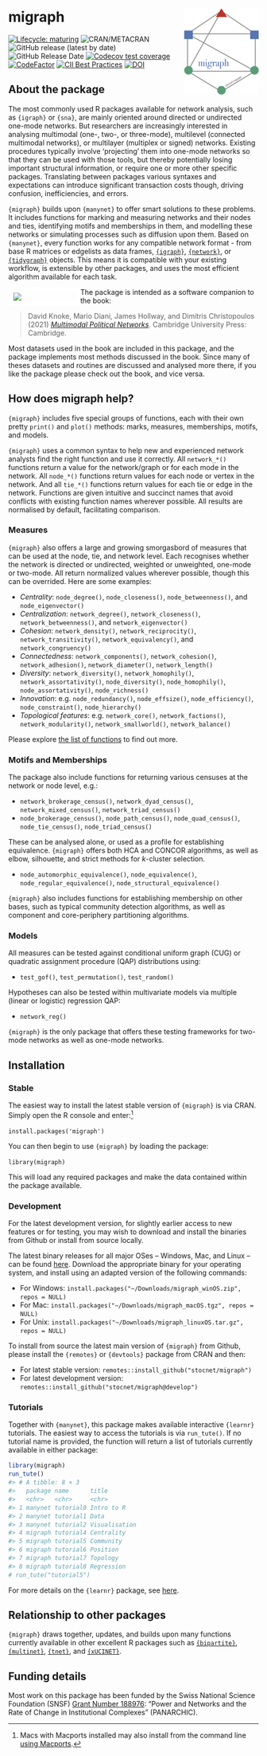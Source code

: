 
<!-- README.md is generated from README.Rmd. Please edit that file -->

# migraph <img src="man/figures/logo.png" align="right" width="150"/>

<!-- badges: start -->

[![Lifecycle:
maturing](https://img.shields.io/badge/lifecycle-maturing-blue.svg)](https://lifecycle.r-lib.org/articles/stages.html#maturing)
![CRAN/METACRAN](https://img.shields.io/cran/v/migraph) ![GitHub release
(latest by
date)](https://img.shields.io/github/v/release/stocnet/migraph) ![GitHub
Release
Date](https://img.shields.io/github/release-date/stocnet/migraph)
[![Codecov test
coverage](https://codecov.io/gh/stocnet/migraph/branch/main/graph/badge.svg)](https://app.codecov.io/gh/stocnet/migraph?branch=main)
[![CodeFactor](https://www.codefactor.io/repository/github/stocnet/migraph/badge)](https://www.codefactor.io/repository/github/stocnet/migraph)
[![CII Best
Practices](https://bestpractices.coreinfrastructure.org/projects/4559/badge)](https://bestpractices.coreinfrastructure.org/projects/4559)
[![DOI](https://zenodo.org/badge/DOI/10.5281/zenodo.7076396.svg)](https://doi.org/10.5281/zenodo.7076396)
<!-- see https://zenodo.org/record/7076396 -->
<!-- ![GitHub All Releases](https://img.shields.io/github/downloads/stocnet/migraph/total) -->
<!-- badges: end -->

## About the package

The most commonly used R packages available for network analysis, such
as `{igraph}` or `{sna}`, are mainly oriented around directed or
undirected one-mode networks. But researchers are increasingly
interested in analysing multimodal (one-, two-, or three-mode),
multilevel (connected multimodal networks), or multilayer (multiplex or
signed) networks. Existing procedures typically involve ‘projecting’
them into one-mode networks so that they can be used with those tools,
but thereby potentially losing important structural information, or
require one or more other specific packages. Translating between
packages various syntaxes and expectations can introduce significant
transaction costs though, driving confusion, inefficiencies, and errors.

`{migraph}` builds upon `{manynet}` to offer smart solutions to these
problems. It includes functions for marking and measuring networks and
their nodes and ties, identifying motifs and memberships in them, and
modelling these networks or simulating processes such as diffusion upon
them. Based on `{manynet}`, every function works for any compatible
network format - from base R matrices or edgelists as data frames,
[`{igraph}`](https://igraph.org/r/), [`{network}`](https://statnet.org),
or [`{tidygraph}`](https://tidygraph.data-imaginist.com/index.html)
objects. This means it is compatible with your existing workflow, is
extensible by other packages, and uses the most efficient algorithm
available for each task.

<img style="border:10px solid white;" src="https://jameshollway.com/media/9781108833509pvs01.jpg" align="left" width="125"/>

The package is intended as a software companion to the book:

> David Knoke, Mario Diani, James Hollway, and Dimitris Christopoulos
> (2021) [*Multimodal Political
> Networks*](https://www.cambridge.org/core/books/multimodal-political-networks/43EE8C192A1B0DCD65B4D9B9A7842128).
> Cambridge University Press: Cambridge.

Most datasets used in the book are included in this package, and the
package implements most methods discussed in the book. Since many of
theses datasets and routines are discussed and analysed more there, if
you like the package please check out the book, and vice versa.

## How does migraph help?

`{migraph}` includes five special groups of functions, each with their
own pretty `print()` and `plot()` methods: marks, measures, memberships,
motifs, and models.

`{migraph}` uses a common syntax to help new and experienced network
analysts find the right function and use it correctly. All `network_*()`
functions return a value for the network/graph or for each mode in the
network. All `node_*()` functions return values for each node or vertex
in the network. And all `tie_*()` functions return values for each tie
or edge in the network. Functions are given intuitive and succinct names
that avoid conflicts with existing function names wherever possible. All
results are normalised by default, facilitating comparison.

### Measures

`{migraph}` also offers a large and growing smorgasbord of measures that
can be used at the node, tie, and network level. Each recognises whether
the network is directed or undirected, weighted or unweighted, one-mode
or two-mode. All return normalized values wherever possible, though this
can be overrided. Here are some examples:

- *Centrality*: `node_degree()`, `node_closeness()`,
  `node_betweenness()`, and `node_eigenvector()`
- *Centralization*: `network_degree()`, `network_closeness()`,
  `network_betweenness()`, and `network_eigenvector()`
- *Cohesion*: `network_density()`, `network_reciprocity()`,
  `network_transitivity()`, `network_equivalency()`, and
  `network_congruency()`
- *Connectedness*: `network_components()`, `network_cohesion()`,
  `network_adhesion()`, `network_diameter()`, `network_length()`
- *Diversity*: `network_diversity()`, `network_homophily()`,
  `network_assortativity()`, `node_diversity()`, `node_homophily()`,
  `node_assortativity()`, `node_richness()`
- *Innovation*: e.g. `node_redundancy()`, `node_effsize()`,
  `node_efficiency()`, `node_constraint()`, `node_hierarchy()`
- *Topological features*: e.g. `network_core()`, `network_factions()`,
  `network_modularity()`, `network_smallworld()`, `network_balance()`

Please explore [the list of
functions](https://stocnet.github.io/migraph/reference/index.html) to
find out more.

### Motifs and Memberships

The package also include functions for returning various censuses at the
network or node level, e.g.:

- `network_brokerage_census()`, `network_dyad_census()`,
  `network_mixed_census()`, `network_triad_census()`
- `node_brokerage_census()`, `node_path_census()`, `node_quad_census()`,
  `node_tie_census()`, `node_triad_census()`

These can be analysed alone, or used as a profile for establishing
equivalence. `{migraph}` offers both HCA and CONCOR algorithms, as well
as elbow, silhouette, and strict methods for *k*-cluster selection.

- `node_automorphic_equivalence()`, `node_equivalence()`,
  `node_regular_equivalence()`, `node_structural_equivalence()`

`{migraph}` also includes functions for establishing membership on other
bases, such as typical community detection algorithms, as well as
component and core-periphery partitioning algorithms.

### Models

All measures can be tested against conditional uniform graph (CUG) or
quadratic assignment procedure (QAP) distributions using:

- `test_gof()`, `test_permutation()`, `test_random()`

Hypotheses can also be tested within multivariate models via multiple
(linear or logistic) regression QAP:

- `network_reg()`

`{migraph}` is the only package that offers these testing frameworks for
two-mode networks as well as one-mode networks.

## Installation

### Stable

The easiest way to install the latest stable version of `{migraph}` is
via CRAN. Simply open the R console and enter:[^1]

`install.packages('migraph')`

You can then begin to use `{migraph}` by loading the package:

`library(migraph)`

This will load any required packages and make the data contained within
the package available.

### Development

For the latest development version, for slightly earlier access to new
features or for testing, you may wish to download and install the
binaries from Github or install from source locally.

The latest binary releases for all major OSes – Windows, Mac, and Linux
– can be found
[here](https://github.com/stocnet/migraph/releases/latest). Download the
appropriate binary for your operating system, and install using an
adapted version of the following commands:

- For Windows:
  `install.packages("~/Downloads/migraph_winOS.zip", repos = NULL)`
- For Mac:
  `install.packages("~/Downloads/migraph_macOS.tgz", repos = NULL)`
- For Unix:
  `install.packages("~/Downloads/migraph_linuxOS.tar.gz", repos = NULL)`

To install from source the latest main version of `{migraph}` from
Github, please install the `{remotes}` or `{devtools}` package from CRAN
and then:

- For latest stable version:
  `remotes::install_github("stocnet/migraph")`
- For latest development version:
  `remotes::install_github("stocnet/migraph@develop")`

### Tutorials

Together with `{manynet}`, this package makes available interactive
`{learnr}` tutorials. The easiest way to access the tutorials is via
`run_tute()`. If no tutorial name is provided, the function will return
a list of tutorials currently available in either package:

``` r
library(migraph)
run_tute()
#> # A tibble: 8 × 3
#>   package name      title        
#>   <chr>   <chr>     <chr>        
#> 1 manynet tutorial0 Intro to R   
#> 2 manynet tutorial1 Data         
#> 3 manynet tutorial2 Visualisation
#> 4 migraph tutorial4 Centrality   
#> 5 migraph tutorial5 Community    
#> 6 migraph tutorial6 Position     
#> 7 migraph tutorial7 Topology     
#> 8 migraph tutorial8 Regression
# run_tute("tutorial5")
```

For more details on the `{learnr}` package, see
[here](https://rstudio.github.io/learnr/).

## Relationship to other packages

`{migraph}` draws together, updates, and builds upon many functions
currently available in other excellent R packages such as
[`{bipartite}`](https://github.com/biometry/bipartite),
[`{multinet}`](https://CRAN.R-project.org/package=multinet),
[`{tnet}`](https://toreopsahl.com/tnet/), and
[`{xUCINET}`](https://sites.google.com/view/asnr-2022/xucinet?authuser=0).

## Funding details

Most work on this package has been funded by the Swiss National Science
Foundation (SNSF) [Grant Number
188976](https://data.snf.ch/grants/grant/188976): “Power and Networks
and the Rate of Change in Institutional Complexes” (PANARCHIC).

[^1]: Macs with Macports installed may also install from the command
    line [using Macports](https://ports.macports.org/port/R-migraph/).
